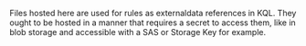 Files hosted here are used for rules as externaldata references in KQL. They ought to be hosted in a manner that requires a secret to access them, like in blob storage and accessible with a SAS or Storage Key for example.
